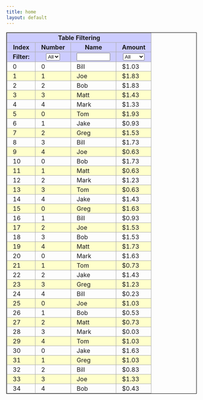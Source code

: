 ```yaml
---
title: home
layout: default
---
```


<script>

/**
 * Table.js
 * Functions for interactive Tables
 *
 * Copyright (c) 2007 Matt Kruse (javascripttoolbox.com)
 * Dual licensed under the MIT and GPL licenses. 
 *
 * @version 0.981
 *
 * @history 0.981 2007-03-19 Added Sort.numeric_comma, additional date parsing formats
 * @history 0.980 2007-03-18 Release new BETA release pending some testing. Todo: Additional docs, examples, plus jQuery plugin.
 * @history 0.959 2007-03-05 Added more "auto" functionality, couple bug fixes
 * @history 0.958 2007-02-28 Added auto functionality based on class names
 * @history 0.957 2007-02-21 Speed increases, more code cleanup, added Auto Sort functionality
 * @history 0.956 2007-02-16 Cleaned up the code and added Auto Filter functionality.
 * @history 0.950 2006-11-15 First BETA release.
 *
 * @todo Add more date format parsers
 * @todo Add style classes to colgroup tags after sorting/filtering in case the user wants to highlight the whole column
 * @todo Correct for colspans in data rows (this may slow it down)
 * @todo Fix for IE losing form control values after sort?
 */

/**
 * Sort Functions
 */
var Sort = (function(){
  var sort = {};
  // Default alpha-numeric sort
  // --------------------------
  sort.alphanumeric = function(a,b) {
    return (a==b)?0:(a<b)?-1:1;
  };
  sort['default'] = sort.alphanumeric; // IE chokes on sort.default

  // This conversion is generalized to work for either a decimal separator of , or .
  sort.numeric_converter = function(separator) {
    return function(val) {
      if (typeof(val)=="string") {
        val = parseFloat(val.replace(/^[^\d\.]*([\d., ]+).*/g,"$1").replace(new RegExp("[^\\\d"+separator+"]","g"),'').replace(/,/,'.')) || 0;
      }
      return val || 0;
    };
  };

  // Numeric Sort  
  // ------------
  sort.numeric = function(a,b) {
    return sort.numeric.convert(a)-sort.numeric.convert(b);
  };
  sort.numeric.convert = sort.numeric_converter(".");

  // Numeric Sort  - comma decimal separator
  // --------------------------------------
  sort.numeric_comma = function(a,b) {
    return sort.numeric_comma.convert(a)-sort.numeric_comma.convert(b);
  };
  sort.numeric_comma.convert = sort.numeric_converter(",");

  // Case-insensitive Sort
  // ---------------------
  sort.ignorecase = function(a,b) {
    return sort.alphanumeric(sort.ignorecase.convert(a),sort.ignorecase.convert(b));
  };
  sort.ignorecase.convert = function(val) {
    if (val==null) { return ""; }
    return (""+val).toLowerCase();
  };

  // Currency Sort
  // -------------
  sort.currency = sort.numeric; // Just treat it as numeric!
  sort.currency_comma = sort.numeric_comma;

  // Date sort
  // ---------
  sort.date = function(a,b) {
    return sort.numeric(sort.date.convert(a),sort.date.convert(b));
  };
  // Convert 2-digit years to 4
  sort.date.fixYear=function(yr) {
    yr = +yr;
    if (yr<50) { yr += 2000; }
    else if (yr<100) { yr += 1900; }
    return yr;
  };
  sort.date.formats = [
    // YY[YY]-MM-DD
    { re:/(\d{2,4})-(\d{1,2})-(\d{1,2})/ , f:function(x){ return (new Date(sort.date.fixYear(x[1]),+x[2],+x[3])).getTime(); } }
    // MM/DD/YY[YY] or MM-DD-YY[YY]
    ,{ re:/(\d{1,2})[\/-](\d{1,2})[\/-](\d{2,4})/ , f:function(x){ return (new Date(sort.date.fixYear(x[3]),+x[1],+x[2])).getTime(); } }
    // Any catch-all format that new Date() can handle. This is not reliable except for long formats, for example: 31 Jan 2000 01:23:45 GMT
    ,{ re:/(.*\d{4}.*\d+:\d+\d+.*)/, f:function(x){ var d=new Date(x[1]); if(d){return d.getTime();} } }
  ];
  sort.date.convert = function(val) {
    var m,v, f = sort.date.formats;
    for (var i=0,L=f.length; i<L; i++) {
      if (m=val.match(f[i].re)) {
        v=f[i].f(m);
        if (typeof(v)!="undefined") { return v; }
      }
    }
    return 9999999999999; // So non-parsed dates will be last, not first
  };

  return sort;
})();

/**
 * The main Table namespace
 */
var Table = (function(){

  /**
   * Determine if a reference is defined
   */
  function def(o) {return (typeof o!="undefined");};

  /**
   * Determine if an object or class string contains a given class.
   */
  function hasClass(o,name) {
    return new RegExp("(^|\\s)"+name+"(\\s|$)").test(o.className);
  };

  /**
   * Add a class to an object
   */
  function addClass(o,name) {
    var c = o.className || "";
    if (def(c) && !hasClass(o,name)) {
      o.className += (c?" ":"") + name;
    }
  };

  /**
   * Remove a class from an object
   */
  function removeClass(o,name) {
    var c = o.className || "";
    o.className = c.replace(new RegExp("(^|\\s)"+name+"(\\s|$)"),"$1");
  };

  /**
   * For classes that match a given substring, return the rest
   */
  function classValue(o,prefix) {
    var c = o.className;
    if (c.match(new RegExp("(^|\\s)"+prefix+"([^ ]+)"))) {
      return RegExp.$2;
    }
    return null;
  };

  /**
   * Return true if an object is hidden.
   * This uses the "russian doll" technique to unwrap itself to the most efficient
   * function after the first pass. This avoids repeated feature detection that 
   * would always fall into the same block of code.
   */
   function isHidden(o) {
    if (window.getComputedStyle) {
      var cs = window.getComputedStyle;
      return (isHidden = function(o) {
        return 'none'==cs(o,null).getPropertyValue('display');
      })(o);
    }
    else if (window.currentStyle) {
      return(isHidden = function(o) {
        return 'none'==o.currentStyle['display'];
      })(o);
    }
    return (isHidden = function(o) {
      return 'none'==o.style['display'];
    })(o);
  };

  /**
   * Get a parent element by tag name, or the original element if it is of the tag type
   */
  function getParent(o,a,b) {
    if (o!=null && o.nodeName) {
      if (o.nodeName==a || (b && o.nodeName==b)) {
        return o;
      }
      while (o=o.parentNode) {
        if (o.nodeName && (o.nodeName==a || (b && o.nodeName==b))) {
          return o;
        }
      }
    }
    return null;
  };

  /**
   * Utility function to copy properties from one object to another
   */
  function copy(o1,o2) {
    for (var i=2;i<arguments.length; i++) {
      var a = arguments[i];
      if (def(o1[a])) {
        o2[a] = o1[a];
      }
    }
  }

  // The table object itself
  var table = {
    //Class names used in the code
    AutoStripeClassName:"table-autostripe",
    StripeClassNamePrefix:"table-stripeclass:",

    AutoSortClassName:"table-autosort",
    AutoSortColumnPrefix:"table-autosort:",
    AutoSortTitle:"Click to sort",
    SortedAscendingClassName:"table-sorted-asc",
    SortedDescendingClassName:"table-sorted-desc",
    SortableClassName:"table-sortable",
    SortableColumnPrefix:"table-sortable:",
    NoSortClassName:"table-nosort",

    AutoFilterClassName:"table-autofilter",
    FilteredClassName:"table-filtered",
    FilterableClassName:"table-filterable",
    FilteredRowcountPrefix:"table-filtered-rowcount:",
    RowcountPrefix:"table-rowcount:",
    FilterAllLabel:"Filter: All",

    AutoPageSizePrefix:"table-autopage:",
    AutoPageJumpPrefix:"table-page:",
    PageNumberPrefix:"table-page-number:",
    PageCountPrefix:"table-page-count:"
  };

  /**
   * A place to store misc table information, rather than in the table objects themselves
   */
  table.tabledata = {};

  /**
   * Resolve a table given an element reference, and make sure it has a unique ID
   */
  table.uniqueId=1;
  table.resolve = function(o,args) {
    if (o!=null && o.nodeName && o.nodeName!="TABLE") {
      o = getParent(o,"TABLE");
    }
    if (o==null) { return null; }
    if (!o.id) {
      var id = null;
      do { var id = "TABLE_"+(table.uniqueId++); } 
        while (document.getElementById(id)!=null);
      o.id = id;
    }
    this.tabledata[o.id] = this.tabledata[o.id] || {};
    if (args) {
      copy(args,this.tabledata[o.id],"stripeclass","ignorehiddenrows","useinnertext","sorttype","col","desc","page","pagesize");
    }
    return o;
  };


  /**
   * Run a function against each cell in a table header or footer, usually 
   * to add or remove css classes based on sorting, filtering, etc.
   */
  table.processTableCells = function(t, type, func, arg) {
    t = this.resolve(t);
    if (t==null) { return; }
    if (type!="TFOOT") {
      this.processCells(t.tHead, func, arg);
    }
    if (type!="THEAD") {
      this.processCells(t.tFoot, func, arg);
    }
  };

  /**
   * Internal method used to process an arbitrary collection of cells.
   * Referenced by processTableCells.
   * It's done this way to avoid getElementsByTagName() which would also return nested table cells.
   */
  table.processCells = function(section,func,arg) {
    if (section!=null) {
      if (section.rows && section.rows.length && section.rows.length>0) { 
        var rows = section.rows;
        for (var j=0,L2=rows.length; j<L2; j++) { 
          var row = rows[j];
          if (row.cells && row.cells.length && row.cells.length>0) {
            var cells = row.cells;
            for (var k=0,L3=cells.length; k<L3; k++) {
              var cellsK = cells[k];
              func.call(this,cellsK,arg);
            }
          }
        }
      }
    }
  };

  /**
   * Get the cellIndex value for a cell. This is only needed because of a Safari
   * bug that causes cellIndex to exist but always be 0.
   * Rather than feature-detecting each time it is called, the function will
   * re-write itself the first time it is called.
   */
  table.getCellIndex = function(td) {
    var tr = td.parentNode;
    var cells = tr.cells;
    if (cells && cells.length) {
      if (cells.length>1 && cells[cells.length-1].cellIndex>0) {
        // Define the new function, overwrite the one we're running now, and then run the new one
        (this.getCellIndex = function(td) {
          return td.cellIndex;
        })(td);
      }
      // Safari will always go through this slower block every time. Oh well.
      for (var i=0,L=cells.length; i<L; i++) {
        if (tr.cells[i]==td) {
          return i;
        }
      }
    }
    return 0;
  };

  /**
   * A map of node names and how to convert them into their "value" for sorting, filtering, etc.
   * These are put here so it is extensible.
   */
  table.nodeValue = {
    'INPUT':function(node) { 
      if (def(node.value) && node.type && ((node.type!="checkbox" && node.type!="radio") || node.checked)) {
        return node.value;
      }
      return "";
    },
    'SELECT':function(node) {
      if (node.selectedIndex>=0 && node.options) {
        // Sort select elements by the visible text
        return node.options[node.selectedIndex].text;
      }
      return "";
    },
    'IMG':function(node) {
      return node.name || "";
    }
  };

  /**
   * Get the text value of a cell. Only use innerText if explicitly told to, because 
   * otherwise we want to be able to handle sorting on inputs and other types
   */
  table.getCellValue = function(td,useInnerText) {
    if (useInnerText && def(td.innerText)) {
      return td.innerText;
    }
    if (!td.childNodes) { 
      return ""; 
    }
    var childNodes=td.childNodes;
    var ret = "";
    for (var i=0,L=childNodes.length; i<L; i++) {
      var node = childNodes[i];
      var type = node.nodeType;
      // In order to get realistic sort results, we need to treat some elements in a special way.
      // These behaviors are defined in the nodeValue() object, keyed by node name
      if (type==1) {
        var nname = node.nodeName;
        if (this.nodeValue[nname]) {
          ret += this.nodeValue[nname](node);
        }
        else {
          ret += this.getCellValue(node);
        }
      }
      else if (type==3) {
        if (def(node.innerText)) {
          ret += node.innerText;
        }
        else if (def(node.nodeValue)) {
          ret += node.nodeValue;
        }
      }
    }
    return ret;
  };

  /**
   * Consider colspan and rowspan values in table header cells to calculate the actual cellIndex
   * of a given cell. This is necessary because if the first cell in row 0 has a rowspan of 2, 
   * then the first cell in row 1 will have a cellIndex of 0 rather than 1, even though it really
   * starts in the second column rather than the first.
   * See: http://www.javascripttoolbox.com/temp/table_cellindex.html
   */
  table.tableHeaderIndexes = {};
  table.getActualCellIndex = function(tableCellObj) {
    if (!def(tableCellObj.cellIndex)) { return null; }
    var tableObj = getParent(tableCellObj,"TABLE");
    var cellCoordinates = tableCellObj.parentNode.rowIndex+"-"+this.getCellIndex(tableCellObj);

    // If it has already been computed, return the answer from the lookup table
    if (def(this.tableHeaderIndexes[tableObj.id])) {
      return this.tableHeaderIndexes[tableObj.id][cellCoordinates];      
    } 

    var matrix = [];
    this.tableHeaderIndexes[tableObj.id] = {};
    var thead = getParent(tableCellObj,"THEAD");
    var trs = thead.getElementsByTagName('TR');

    // Loop thru every tr and every cell in the tr, building up a 2-d array "grid" that gets
    // populated with an "x" for each space that a cell takes up. If the first cell is colspan
    // 2, it will fill in values [0] and [1] in the first array, so that the second cell will
    // find the first empty cell in the first row (which will be [2]) and know that this is
    // where it sits, rather than its internal .cellIndex value of [1].
    for (var i=0; i<trs.length; i++) {
      var cells = trs[i].cells;
      for (var j=0; j<cells.length; j++) {
        var c = cells[j];
        var rowIndex = c.parentNode.rowIndex;
        var cellId = rowIndex+"-"+this.getCellIndex(c);
        var rowSpan = c.rowSpan || 1;
        var colSpan = c.colSpan || 1;
        var firstAvailCol;
        if(!def(matrix[rowIndex])) { 
          matrix[rowIndex] = []; 
        }
        var m = matrix[rowIndex];
        // Find first available column in the first row
        for (var k=0; k<m.length+1; k++) {
          if (!def(m[k])) {
            firstAvailCol = k;
            break;
          }
        }
        this.tableHeaderIndexes[tableObj.id][cellId] = firstAvailCol;
        for (var k=rowIndex; k<rowIndex+rowSpan; k++) {
          if(!def(matrix[k])) { 
            matrix[k] = []; 
          }
          var matrixrow = matrix[k];
          for (var l=firstAvailCol; l<firstAvailCol+colSpan; l++) {
            matrixrow[l] = "x";
          }
        }
      }
    }
    // Store the map so future lookups are fast.
    return this.tableHeaderIndexes[tableObj.id][cellCoordinates];
  };

  /**
   * Sort all rows in each TBODY (tbodies are sorted independent of each other)
   */
  table.sort = function(o,args) {
    var t, tdata, sortconvert=null;
    // Allow for a simple passing of sort type as second parameter
    if (typeof(args)=="function") {
      args={sorttype:args};
    }
    args = args || {};

    // If no col is specified, deduce it from the object sent in
    if (!def(args.col)) { 
      args.col = this.getActualCellIndex(o) || 0; 
    }
    // If no sort type is specified, default to the default sort
    args.sorttype = args.sorttype || Sort['default'];

    // Resolve the table
    t = this.resolve(o,args);
    tdata = this.tabledata[t.id];

    // If we are sorting on the same column as last time, flip the sort direction
    if (def(tdata.lastcol) && tdata.lastcol==tdata.col && def(tdata.lastdesc)) {
      tdata.desc = !tdata.lastdesc;
    }
    else {
      tdata.desc = !!args.desc;
    }

    // Store the last sorted column so clicking again will reverse the sort order
    tdata.lastcol=tdata.col;
    tdata.lastdesc=!!tdata.desc;

    // If a sort conversion function exists, pre-convert cell values and then use a plain alphanumeric sort
    var sorttype = tdata.sorttype;
    if (typeof(sorttype.convert)=="function") {
      sortconvert=tdata.sorttype.convert;
      sorttype=Sort.alphanumeric;
    }

    // Loop through all THEADs and remove sorted class names, then re-add them for the col
    // that is being sorted
    this.processTableCells(t,"THEAD",
      function(cell) {
        if (hasClass(cell,this.SortableClassName)) {
          removeClass(cell,this.SortedAscendingClassName);
          removeClass(cell,this.SortedDescendingClassName);
          // If the computed colIndex of the cell equals the sorted colIndex, flag it as sorted
          if (tdata.col==table.getActualCellIndex(cell) && (classValue(cell,table.SortableClassName))) {
            addClass(cell,tdata.desc?this.SortedAscendingClassName:this.SortedDescendingClassName);
          }
        }
      }
    );

    // Sort each tbody independently
    var bodies = t.tBodies;
    if (bodies==null || bodies.length==0) { return; }

    // Define a new sort function to be called to consider descending or not
    var newSortFunc = (tdata.desc)?
      function(a,b){return sorttype(b[0],a[0]);}
      :function(a,b){return sorttype(a[0],b[0]);};

    var useinnertext=!!tdata.useinnertext;
    var col = tdata.col;

    for (var i=0,L=bodies.length; i<L; i++) {
      var tb = bodies[i], tbrows = tb.rows, rows = [];

      // Allow tbodies to request that they not be sorted
      if(!hasClass(tb,table.NoSortClassName)) {
        // Create a separate array which will store the converted values and refs to the
        // actual rows. This is the array that will be sorted.
        var cRow, cRowIndex=0;
        if (cRow=tbrows[cRowIndex]){
          // Funky loop style because it's considerably faster in IE
          do {
            if (rowCells = cRow.cells) {
              var cellValue = (col<rowCells.length)?this.getCellValue(rowCells[col],useinnertext):null;
              if (sortconvert) cellValue = sortconvert(cellValue);
              rows[cRowIndex] = [cellValue,tbrows[cRowIndex]];
            }
          } while (cRow=tbrows[++cRowIndex])
        }

        // Do the actual sorting
        rows.sort(newSortFunc);

        // Move the rows to the correctly sorted order. Appending an existing DOM object just moves it!
        cRowIndex=0;
        var displayedCount=0;
        var f=[removeClass,addClass];
        if (cRow=rows[cRowIndex]){
          do { 
            tb.appendChild(cRow[1]); 
          } while (cRow=rows[++cRowIndex])
        }
      }
    }

    // If paging is enabled on the table, then we need to re-page because the order of rows has changed!
    if (tdata.pagesize) {
      this.page(t); // This will internally do the striping
    }
    else {
      // Re-stripe if a class name was supplied
      if (tdata.stripeclass) {
        this.stripe(t,tdata.stripeclass,!!tdata.ignorehiddenrows);
      }
    }
  };

  /**
  * Apply a filter to rows in a table and hide those that do not match.
  */
  table.filter = function(o,filters,args) {
    var cell;
    args = args || {};

    var t = this.resolve(o,args);
    var tdata = this.tabledata[t.id];

    // If new filters were passed in, apply them to the table's list of filters
    if (!filters) {
      // If a null or blank value was sent in for 'filters' then that means reset the table to no filters
      tdata.filters = null;
    }
    else {
      // Allow for passing a select list in as the filter, since this is common design
      if (filters.nodeName=="SELECT" && filters.type=="select-one" && filters.selectedIndex>-1) {
        filters={ 'filter':filters.options[filters.selectedIndex].value };
      }
      // Also allow for a regular input
      if (filters.nodeName=="INPUT" && filters.type=="text") {
        filters={ 'filter':"/^"+filters.value+"/" };
      }
      // Force filters to be an array
      if (typeof(filters)=="object" && !filters.length) {
        filters = [filters];
      }

      // Convert regular expression strings to RegExp objects and function strings to function objects
      for (var i=0,L=filters.length; i<L; i++) {
        var filter = filters[i];
        if (typeof(filter.filter)=="string") {
          // If a filter string is like "/expr/" then turn it into a Regex
          if (filter.filter.match(/^\/(.*)\/$/)) {
            filter.filter = new RegExp(RegExp.$1);
            filter.filter.regex=true;
          }
          // If filter string is like "function (x) { ... }" then turn it into a function
          else if (filter.filter.match(/^function\s*\(([^\)]*)\)\s*\{(.*)}\s*$/)) {
            filter.filter = Function(RegExp.$1,RegExp.$2);
          }
        }
        // If some non-table object was passed in rather than a 'col' value, resolve it 
        // and assign it's column index to the filter if it doesn't have one. This way, 
        // passing in a cell reference or a select object etc instead of a table object 
        // will automatically set the correct column to filter.
        if (filter && !def(filter.col) && (cell=getParent(o,"TD","TH"))) {
          filter.col = this.getCellIndex(cell);
        }

        // Apply the passed-in filters to the existing list of filters for the table, removing those that have a filter of null or ""
        if ((!filter || !filter.filter) && tdata.filters) {
          delete tdata.filters[filter.col];
        }
        else {
          tdata.filters = tdata.filters || {};
          tdata.filters[filter.col] = filter.filter;
        }
      }
      // If no more filters are left, then make sure to empty out the filters object
      for (var j in tdata.filters) { var keep = true; }
      if (!keep) {
        tdata.filters = null;
      }
    }    
    // Everything's been setup, so now scrape the table rows
    return table.scrape(o);
  };

  /**
   * "Page" a table by showing only a subset of the rows
   */
  table.page = function(t,page,args) {
    args = args || {};
    if (def(page)) { args.page = page; }
    return table.scrape(t,args);
  };

  /**
   * Jump forward or back any number of pages
   */
  table.pageJump = function(t,count,args) {
    t = this.resolve(t,args);
    return this.page(t,(table.tabledata[t.id].page||0)+count,args);
  };

  /**
   * Go to the next page of a paged table
   */  
  table.pageNext = function(t,args) {
    return this.pageJump(t,1,args);
  };

  /**
   * Go to the previous page of a paged table
   */  
  table.pagePrevious = function(t,args) {
    return this.pageJump(t,-1,args);
  };

  /**
  * Scrape a table to either hide or show each row based on filters and paging
  */
  table.scrape = function(o,args) {
    var col,cell,filterList,filterReset=false,filter;
    var page,pagesize,pagestart,pageend;
    var unfilteredrows=[],unfilteredrowcount=0,totalrows=0;
    var t,tdata,row,hideRow;
    args = args || {};

    // Resolve the table object
    t = this.resolve(o,args);
    tdata = this.tabledata[t.id];

    // Setup for Paging
    var page = tdata.page;
    if (def(page)) {
      // Don't let the page go before the beginning
      if (page<0) { tdata.page=page=0; }
      pagesize = tdata.pagesize || 25; // 25=arbitrary default
      pagestart = page*pagesize+1;
      pageend = pagestart + pagesize - 1;
    }

    // Scrape each row of each tbody
    var bodies = t.tBodies;
    if (bodies==null || bodies.length==0) { return; }
    for (var i=0,L=bodies.length; i<L; i++) {
      var tb = bodies[i];
      for (var j=0,L2=tb.rows.length; j<L2; j++) {
        row = tb.rows[j];
        hideRow = false;

        // Test if filters will hide the row
        if (tdata.filters && row.cells) {
          var cells = row.cells;
          var cellsLength = cells.length;
          // Test each filter
          for (col in tdata.filters) {
            if (!hideRow) {
              filter = tdata.filters[col];
              if (filter && col<cellsLength) {
                var val = this.getCellValue(cells[col]);
                if (filter.regex && val.search) {
                  hideRow=(val.search(filter)<0);
                }
                else if (typeof(filter)=="function") {
                  hideRow=!filter(val,cells[col]);
                }
                else {
                  hideRow = (val!=filter);
                }
              }
            }
          }
        }

        // Keep track of the total rows scanned and the total runs _not_ filtered out
        totalrows++;
        if (!hideRow) {
          unfilteredrowcount++;
          if (def(page)) {
            // Temporarily keep an array of unfiltered rows in case the page we're on goes past
            // the last page and we need to back up. Don't want to filter again!
            unfilteredrows.push(row);
            if (unfilteredrowcount<pagestart || unfilteredrowcount>pageend) {
              hideRow = true;
            }
          }
        }

        row.style.display = hideRow?"none":"";
      }
    }

    if (def(page)) {
      // Check to see if filtering has put us past the requested page index. If it has, 
      // then go back to the last page and show it.
      if (pagestart>=unfilteredrowcount) {
        pagestart = unfilteredrowcount-(unfilteredrowcount%pagesize);
        tdata.page = page = pagestart/pagesize;
        for (var i=pagestart,L=unfilteredrows.length; i<L; i++) {
          unfilteredrows[i].style.display="";
        }
      }
    }

    // Loop through all THEADs and add/remove filtered class names
    this.processTableCells(t,"THEAD",
      function(c) {
        ((tdata.filters && def(tdata.filters[table.getCellIndex(c)]) && hasClass(c,table.FilterableClassName))?addClass:removeClass)(c,table.FilteredClassName);
      }
    );

    // Stripe the table if necessary
    if (tdata.stripeclass) {
      this.stripe(t);
    }

    // Calculate some values to be returned for info and updating purposes
    var pagecount = Math.floor(unfilteredrowcount/pagesize)+1;
    if (def(page)) {
      // Update the page number/total containers if they exist
      if (tdata.container_number) {
        tdata.container_number.innerHTML = page+1;
      }
      if (tdata.container_count) {
        tdata.container_count.innerHTML = pagecount;
      }
    }

    // Update the row count containers if they exist
    if (tdata.container_filtered_count) {
      tdata.container_filtered_count.innerHTML = unfilteredrowcount;
    }
    if (tdata.container_all_count) {
      tdata.container_all_count.innerHTML = totalrows;
    }
    return { 'data':tdata, 'unfilteredcount':unfilteredrowcount, 'total':totalrows, 'pagecount':pagecount, 'page':page, 'pagesize':pagesize };
  };

  /**
   * Shade alternate rows, aka Stripe the table.
   */
  table.stripe = function(t,className,args) { 
    args = args || {};
    args.stripeclass = className;

    t = this.resolve(t,args);
    var tdata = this.tabledata[t.id];

    var bodies = t.tBodies;
    if (bodies==null || bodies.length==0) { 
      return; 
    }

    className = tdata.stripeclass;
    // Cache a shorter, quicker reference to either the remove or add class methods
    var f=[removeClass,addClass];
    for (var i=0,L=bodies.length; i<L; i++) {
      var tb = bodies[i], tbrows = tb.rows, cRowIndex=0, cRow, displayedCount=0;
      if (cRow=tbrows[cRowIndex]){
        // The ignorehiddenrows test is pulled out of the loop for a slight speed increase.
        // Makes a bigger difference in FF than in IE.
        // In this case, speed always wins over brevity!
        if (tdata.ignoreHiddenRows) {
          do {
            f[displayedCount++%2](cRow,className);
          } while (cRow=tbrows[++cRowIndex])
        }
        else {
          do {
            if (!isHidden(cRow)) {
              f[displayedCount++%2](cRow,className);
            }
          } while (cRow=tbrows[++cRowIndex])
        }
      }
    }
  };

  /**
   * Build up a list of unique values in a table column
   */
  table.getUniqueColValues = function(t,col) {
    var values={}, bodies = this.resolve(t).tBodies;
    for (var i=0,L=bodies.length; i<L; i++) {
      var tbody = bodies[i];
      for (var r=0,L2=tbody.rows.length; r<L2; r++) {
        values[this.getCellValue(tbody.rows[r].cells[col])] = true;
      }
    }
    var valArray = [];
    for (var val in values) {
      valArray.push(val);
    }
    return valArray.sort();
  };

  /**
   * Scan the document on load and add sorting, filtering, paging etc ability automatically
   * based on existence of class names on the table and cells.
   */
  table.auto = function(args) {
    var cells = [], tables = document.getElementsByTagName("TABLE");
    var val,tdata;
    if (tables!=null) {
      for (var i=0,L=tables.length; i<L; i++) {
        var t = table.resolve(tables[i]);
        tdata = table.tabledata[t.id];
        if (val=classValue(t,table.StripeClassNamePrefix)) {
          tdata.stripeclass=val;
        }
        // Do auto-filter if necessary
        if (hasClass(t,table.AutoFilterClassName)) {
          table.autofilter(t);
        }
        // Do auto-page if necessary
        if (val = classValue(t,table.AutoPageSizePrefix)) {
          table.autopage(t,{'pagesize':+val});
        }
        // Do auto-sort if necessary
        if ((val = classValue(t,table.AutoSortColumnPrefix)) || (hasClass(t,table.AutoSortClassName))) {
          table.autosort(t,{'col':(val==null)?null:+val});
        }
        // Do auto-stripe if necessary
        if (tdata.stripeclass && hasClass(t,table.AutoStripeClassName)) {
          table.stripe(t);
        }
      }
    }
  };

  /**
   * Add sorting functionality to a table header cell
   */
  table.autosort = function(t,args) {
    t = this.resolve(t,args);
    var tdata = this.tabledata[t.id];
    this.processTableCells(t, "THEAD", function(c) {
      var type = classValue(c,table.SortableColumnPrefix);
      if (type!=null) {
        type = type || "default";
        c.title =c.title || table.AutoSortTitle;
        addClass(c,table.SortableClassName);
        c.onclick = Function("","Table.sort(this,{'sorttype':Sort['"+type+"']})");
        // If we are going to auto sort on a column, we need to keep track of what kind of sort it will be
        if (args.col!=null) {
          if (args.col==table.getActualCellIndex(c)) {
            tdata.sorttype=Sort['"+type+"'];
          }
        }
      }
    } );
    if (args.col!=null) {
      table.sort(t,args);
    }
  };

  /**
   * Add paging functionality to a table 
   */
  table.autopage = function(t,args) {
    t = this.resolve(t,args);
    var tdata = this.tabledata[t.id];
    if (tdata.pagesize) {
      this.processTableCells(t, "THEAD,TFOOT", function(c) {
        var type = classValue(c,table.AutoPageJumpPrefix);
        if (type=="next") { type = 1; }
        else if (type=="previous") { type = -1; }
        if (type!=null) {
          c.onclick = Function("","Table.pageJump(this,"+type+")");
        }
      } );
      if (val = classValue(t,table.PageNumberPrefix)) {
        tdata.container_number = document.getElementById(val);
      }
      if (val = classValue(t,table.PageCountPrefix)) {
        tdata.container_count = document.getElementById(val);
      }
      return table.page(t,0,args);
    }
  };

  /**
   * A util function to cancel bubbling of clicks on filter dropdowns
   */
  table.cancelBubble = function(e) {
    e = e || window.event;
    if (typeof(e.stopPropagation)=="function") { e.stopPropagation(); } 
    if (def(e.cancelBubble)) { e.cancelBubble = true; }
  };

  /**
   * Auto-filter a table
   */
  table.autofilter = function(t,args) {
    args = args || {};
    t = this.resolve(t,args);
    var tdata = this.tabledata[t.id],val;
    table.processTableCells(t, "THEAD", function(cell) {
      if (hasClass(cell,table.FilterableClassName)) {
        var cellIndex = table.getCellIndex(cell);
        var colValues = table.getUniqueColValues(t,cellIndex);
        if (colValues.length>0) {
          if (typeof(args.insert)=="function") {
            func.insert(cell,colValues);
          }
          else {
            var sel = '<select onchange="Table.filter(this,this)" onclick="Table.cancelBubble(event)" class="'+table.AutoFilterClassName+'"><option value="">'+table.FilterAllLabel+'</option>';
            for (var i=0; i<colValues.length; i++) {
              sel += '<option value="'+colValues[i]+'">'+colValues[i]+'</option>';
            }
            sel += '</select>';
            cell.innerHTML += "<br>"+sel;
          }
        }
      }
    });
    if (val = classValue(t,table.FilteredRowcountPrefix)) {
      tdata.container_filtered_count = document.getElementById(val);
    }
    if (val = classValue(t,table.RowcountPrefix)) {
      tdata.container_all_count = document.getElementById(val);
    }
  };

  /**
   * Attach the auto event so it happens on load.
   * use jQuery's ready() function if available
   */
  if (typeof(jQuery)!="undefined") {
    jQuery(table.auto);
  }
  else if (window.addEventListener) {
    window.addEventListener( "load", table.auto, false );
  }
  else if (window.attachEvent) {
    window.attachEvent( "onload", table.auto );
  }

  return table;
})();

</script>

<style>
table.example {
	border:1px solid black;
	border-collapse:collapse;
}
table.example th, table.example td {
	border:1px solid #aaaaaa;
	padding: 2px 15px 2px 15px;
}
table.example thead th {
	background-color:#ccccff;
}
table.example tfoot td {
	background-color:#ffccff;
}

table.example tr.tbody_header {
	font-weight:bold;
	text-align:center;
	background-color:#dddddd;
}

table.example a.pagelink {
	padding-left:5px;
	padding-right:5px;
	border:1px solid #666666;
	margin:0px 5px 0px 5px;
}
table.example a.currentpage {
	background-color:yellow;
}
/* Striping */
tr.alternate {
	background-color:#ffffcc;
}

/* Sorting */
th.table-sortable {
	cursor:pointer;
	background-image:url("sortable.gif");
	background-position:center left;
	background-repeat:no-repeat;
	padding-left:12px;
}
th.table-sorted-asc {
	background-image:url("sorted_up.gif");
	background-position:center left;
	background-repeat:no-repeat;
}
th.table-sorted-desc {
	background-image:url("sorted_down.gif");
	background-position:center left;
	background-repeat:no-repeat;
}
th.table-filtered {
	background-image:url("filter.gif");
	background-position:center left;
	background-repeat:no-repeat;
}
select.table-autofilter {
	font-size:smaller;
}

/* Examples which stray from the default */
table.altstripe tr.alternate2 {
	background-color:#ccffff;
}

/* Sort Icon Styles */
table.sort01 th.table-sortable { background-image:url("icons/01_unsorted.gif"); }
table.sort01 th.table-sorted-asc { background-image:url("icons/01_ascending.gif"); }
table.sort01 th.table-sorted-desc { background-image:url("icons/01_descending.gif"); }

table.sort02 th.table-sortable { background-image:none; padding-left:16px; }
table.sort02 th.table-sorted-asc { background-image:url("icons/02_ascending.gif"); }
table.sort02 th.table-sorted-desc { background-image:url("icons/02_descending.gif"); }

table.sort03 th.table-sortable { background-image:none; }
table.sort03 th.table-sorted-asc { background-image:url("icons/03_ascending.gif"); }
table.sort03 th.table-sorted-desc { background-image:url("icons/03_descending.gif"); }

table.sort04 th.table-sortable { background-image:none; }
table.sort04 th.table-sorted-asc { background-image:url("icons/04_ascending.gif"); }
table.sort04 th.table-sorted-desc { background-image:url("icons/04_descending.gif"); }

table.sort05 th.table-sortable { background-image:url("icons/05_unsorted.gif"); padding-left:16px;}
table.sort05 th.table-sorted-asc { background-image:url("icons/05_ascending.gif"); }
table.sort05 th.table-sorted-desc { background-image:url("icons/05_descending.gif"); }

table.sort06 th.table-sortable { background-image:none; padding-left:16px;}
table.sort06 th.table-sorted-asc { background-image:url("icons/06_ascending.gif"); }
table.sort06 th.table-sorted-desc { background-image:url("icons/06_descending.gif"); }

table.sort07 th.table-sortable { background-image:none; }
table.sort07 th.table-sorted-asc { background-image:url("icons/07_ascending.gif"); }
table.sort07 th.table-sorted-desc { background-image:url("icons/07_descending.gif"); }

table.sort08 th.table-sortable { background-image:none; }
table.sort08 th.table-sorted-asc { background-image:url("icons/08_ascending.gif"); }
table.sort08 th.table-sorted-desc { background-image:url("icons/08_descending.gif"); }

table.sort09 th.table-sortable { background-image:none; padding-left:30px;}
table.sort09 th.table-sorted-asc { background-image:url("icons/09_ascending.gif"); }
table.sort09 th.table-sorted-desc { background-image:url("icons/09_descending.gif"); }

table.sort10 th.table-sortable { background-image:url("icons/10_unsorted.gif"); }
table.sort10 th.table-sorted-asc { background-image:url("icons/10_ascending.gif"); }
table.sort10 th.table-sorted-desc { background-image:url("icons/10_descending.gif"); }

table.sort11 th.table-sortable { background-image:url("icons/11_unsorted.gif");padding-left:24px; }
table.sort11 th.table-sorted-asc { background-image:url("icons/11_ascending.gif"); }
table.sort11 th.table-sorted-desc { background-image:url("icons/11_descending.gif"); }

table.sort12 th.table-sortable { background-image:none; }
table.sort12 th.table-sorted-asc { background-image:url("icons/12_ascending.gif"); }
table.sort12 th.table-sorted-desc { background-image:url("icons/12_descending.gif"); }

table.sort13 th.table-sortable { background-image:none; }
table.sort13 th.table-sorted-asc { background-image:url("icons/13_ascending.gif"); }
table.sort13 th.table-sorted-desc { background-image:url("icons/13_descending.gif"); }

table.sort14 th.table-sortable { background-image:none; }
table.sort14 th.table-sorted-asc { background-image:url("icons/14_ascending.gif"); }
table.sort14 th.table-sorted-desc { background-image:url("icons/14_descending.gif"); }

table.sort15 th.table-sortable { background-image:none; }
table.sort15 th.table-sorted-asc { background-image:url("icons/15_ascending.gif"); }
table.sort15 th.table-sorted-desc { background-image:url("icons/15_descending.gif"); }

table.sort16 th.table-sortable { background-image:none; }
table.sort16 th.table-sorted-asc { background-image:url("icons/16_ascending.gif"); }
table.sort16 th.table-sorted-desc { background-image:url("icons/16_descending.gif"); }

table.sort17 th.table-sortable { background-image:none; }
table.sort17 th.table-sorted-asc { background-image:url("icons/17_ascending.gif"); }
table.sort17 th.table-sorted-desc { background-image:url("icons/17_descending.gif"); }

table.sort18 th.table-sortable { background-image:url("icons/18_unsorted.gif"); }
table.sort18 th.table-sorted-asc { background-image:url("icons/18_ascending.gif"); }
table.sort18 th.table-sorted-desc { background-image:url("icons/18_descending.gif"); }

table.sort19 th.table-sortable { background-image:url("icons/19_unsorted.gif");padding-left:24px; }
table.sort19 th.table-sorted-asc { background-image:url("icons/19_ascending.gif"); }
table.sort19 th.table-sorted-desc { background-image:url("icons/19_descending.gif"); }

/* Icons box */
.iconset {
	margin:5px;
	border:1px solid #cccccc;
	border-color:#cccccc #666666 #666666 #cccccc;
	text-align:center;
	cursor:pointer;
	width:100px;
}
.iconset img {
	margin:3px;
}

/* Documentation */
tr.doc_section {
	font-weight:bold;
	text-align:center;
	background-color:#dddddd;
}

</style>

<table class="example table-stripeclass:alternate" id="TABLE_4">
<thead>
	<tr>
		<th colspan="4">Table Filtering</th>
	</tr>
	<tr>
		<th class="filterable">Index</th>
		<th class="filterable">Number</th>
		<th class="filterable">Name</th>
		<th class="filterable">Amount</th>
	</tr>
	<tr>
		<th>Filter:</th>
		<th><select onchange="Table.filter(this,this)"><option value="">All</option><option value="0">0</option><option value="1">1</option><option value="2">2</option><option value="3">3</option><option value="4">4</option><option value="5">5</option></select></th>
		<th><input name="filter" size="8" onkeyup="Table.filter(this,this)"></th>
		<th><select onchange="Table.filter(this,this)"><option value="function(){return true;}">All</option><option value="function(val){return parseFloat(val.replace(/\$/,''))>1;}">&gt; $1</option><option value="function(val){return parseFloat(val.replace(/\$/,''))<=1;}">&lt;= $1</option></select></th>
	</tr>
</thead>
<tbody>
	<tr>
		<td>0</td>
		<td>0</td>
		<td>Bill</td>
		<td>$1.03</td>
	</tr>
	<tr class="alternate">
		<td>1</td>
		<td>1</td>
		<td>Joe</td>
		<td>$1.83</td>
	</tr>
	<tr>
		<td>2</td>
		<td>2</td>
		<td>Bob</td>
		<td>$1.83</td>
	</tr>
	<tr class="alternate">
		<td>3</td>
		<td>3</td>
		<td>Matt</td>
		<td>$1.43</td>
	</tr>
	<tr>
		<td>4</td>
		<td>4</td>
		<td>Mark</td>
		<td>$1.33</td>
	</tr>
	<tr class="alternate">
		<td>5</td>
		<td>0</td>
		<td>Tom</td>
		<td>$1.93</td>
	</tr>
	<tr>
		<td>6</td>
		<td>1</td>
		<td>Jake</td>
		<td>$0.93</td>
	</tr>
	<tr class="alternate">
		<td>7</td>
		<td>2</td>
		<td>Greg</td>
		<td>$1.53</td>
	</tr>
	<tr>
		<td>8</td>
		<td>3</td>
		<td>Bill</td>
		<td>$1.73</td>
	</tr>
	<tr class="alternate">
		<td>9</td>
		<td>4</td>
		<td>Joe</td>
		<td>$0.63</td>
	</tr>
	<tr>
		<td>10</td>
		<td>0</td>
		<td>Bob</td>
		<td>$1.73</td>
	</tr>
	<tr class="alternate">
		<td>11</td>
		<td>1</td>
		<td>Matt</td>
		<td>$0.63</td>
	</tr>
	<tr>
		<td>12</td>
		<td>2</td>
		<td>Mark</td>
		<td>$1.23</td>
	</tr>
	<tr class="alternate">
		<td>13</td>
		<td>3</td>
		<td>Tom</td>
		<td>$0.63</td>
	</tr>
	<tr>
		<td>14</td>
		<td>4</td>
		<td>Jake</td>
		<td>$1.43</td>
	</tr>
	<tr class="alternate">
		<td>15</td>
		<td>0</td>
		<td>Greg</td>
		<td>$1.63</td>
	</tr>
	<tr>
		<td>16</td>
		<td>1</td>
		<td>Bill</td>
		<td>$0.93</td>
	</tr>
	<tr class="alternate">
		<td>17</td>
		<td>2</td>
		<td>Joe</td>
		<td>$1.53</td>
	</tr>
	<tr>
		<td>18</td>
		<td>3</td>
		<td>Bob</td>
		<td>$1.53</td>
	</tr>
	<tr class="alternate">
		<td>19</td>
		<td>4</td>
		<td>Matt</td>
		<td>$1.73</td>
	</tr>
	<tr>
		<td>20</td>
		<td>0</td>
		<td>Mark</td>
		<td>$1.63</td>
	</tr>
	<tr class="alternate">
		<td>21</td>
		<td>1</td>
		<td>Tom</td>
		<td>$0.73</td>
	</tr>
	<tr>
		<td>22</td>
		<td>2</td>
		<td>Jake</td>
		<td>$1.43</td>
	</tr>
	<tr class="alternate">
		<td>23</td>
		<td>3</td>
		<td>Greg</td>
		<td>$1.23</td>
	</tr>
	<tr>
		<td>24</td>
		<td>4</td>
		<td>Bill</td>
		<td>$0.23</td>
	</tr>
	<tr class="alternate">
		<td>25</td>
		<td>0</td>
		<td>Joe</td>
		<td>$1.03</td>
	</tr>
	<tr>
		<td>26</td>
		<td>1</td>
		<td>Bob</td>
		<td>$0.53</td>
	</tr>
	<tr class="alternate">
		<td>27</td>
		<td>2</td>
		<td>Matt</td>
		<td>$0.73</td>
	</tr>
	<tr>
		<td>28</td>
		<td>3</td>
		<td>Mark</td>
		<td>$0.03</td>
	</tr>
	<tr class="alternate">
		<td>29</td>
		<td>4</td>
		<td>Tom</td>
		<td>$1.03</td>
	</tr>
	<tr>
		<td>30</td>
		<td>0</td>
		<td>Jake</td>
		<td>$1.63</td>
	</tr>
	<tr class="alternate">
		<td>31</td>
		<td>1</td>
		<td>Greg</td>
		<td>$1.03</td>
	</tr>
	<tr>
		<td>32</td>
		<td>2</td>
		<td>Bill</td>
		<td>$0.83</td>
	</tr>
	<tr class="alternate">
		<td>33</td>
		<td>3</td>
		<td>Joe</td>
		<td>$1.33</td>
	</tr>
	<tr>
		<td>34</td>
		<td>4</td>
		<td>Bob</td>
		<td>$0.43</td>
	</tr>
</tbody>
</table>
